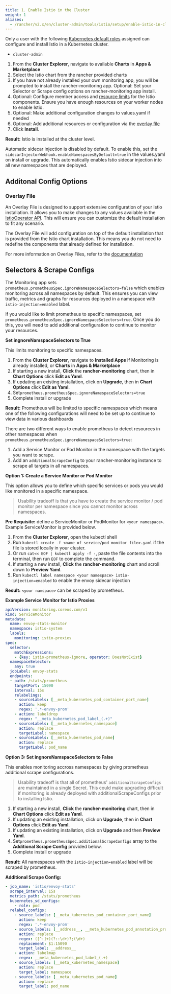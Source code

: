 ```yaml
---
title: 1. Enable Istio in the Cluster
weight: 1
aliases:
  - /rancher/v2.x/en/cluster-admin/tools/istio/setup/enable-istio-in-cluster
---
```


Only a user with the following [Kubernetes default roles](https://kubernetes.io/docs/reference/access-authn-authz/rbac/#user-facing-roles) assigned can configure and install Istio in a Kubernetes cluster. 

 - `cluster-admin`


1. From the **Cluster Explorer**, navigate to available **Charts** in **Apps & Marketplace** 
1. Select the Istio chart from the rancher provided charts
1. If you have not already installed your own monitoring app, you will be prompted to install the rancher-monitoring app. Optional: Set your Selector or Scrape config options on rancher-monitoring app install. 
1. Optional: Configure member access and [resource limits]({{<baseurl>}}/rancher/v2.x/en/cluster-admin/tools/istio/resources/) for the Istio components. Ensure you have enough resources on your worker nodes to enable Istio.
1. Optional: Make additional configuration changes to values.yaml if needed
1. Optional: Add additional resources or configuration via the [overlay file](#overlay-file)
1. Click **Install**.

**Result:** Istio is installed at the cluster level.

Automatic sidecar injection is disabled by default. To enable this, set the `sidecarInjectorWebhook.enableNamespacesByDefault=true` in the values.yaml on install or upgrade. This automatically enables Istio sidecar injection into all new namespaces that are deployed. 

## Additonal Config Options

### Overlay File

An Overlay File is designed to support extensive configuration of your Istio installation. It allows you to make changes to any values available in the [IstioOperator API](https://istio.io/latest/docs/reference/config/istio.operator.v1alpha1/). This will ensure you can customize the default installation to fit any scenario. 

The Overlay File will add configuration on top of the default installation that is provided from the Istio chart installation. This means you do not need to redefine the components that already defined for installation. 

For more information on Overlay Files, refer to the [documentation](https://istio.io/latest/docs/setup/install/istioctl/#configure-component-settings)

## Selectors & Scrape Configs

The Monitoring app sets `prometheus.prometheusSpec.ignoreNamespaceSelectors=false` which enables monitoring across all namespaces by default. This ensures you can view traffic, metrics and graphs for resources deployed in a namespace with `istio-injection=enabled` label. 

If you would like to limit prometheus to specific namespaces, set `prometheus.prometheusSpec.ignoreNamespaceSelectors=true`. Once you do this, you will need to add additional configuration to continue to monitor your resources. 

**Set ingnoreNamspaceSelectors to True** 

This limits monitoring to specific namespaces. 


1. From the **Cluster Explorer**, navigate to **Installed Apps** if Monitoring is already installed, or **Charts** in **Apps & Marketplace** 
1. If starting a new install, **Click** the **rancher-monitoring** chart, then in **Chart Options** click **Edit as Yaml**. 
1. If updating an existing installation, click on **Upgrade**, then in **Chart Options** click **Edit as Yaml**. 
1. Set`prometheus.prometheusSpec.ignoreNamespaceSelectors=true`
1. Complete install or upgrade

**Result:** Prometheus will be limited to specific namespaces  which means one of the following configurations will need to be set up to continue to view data in various dashboards

There are two different ways to enable prometheus to detect resources in other namespaces when `prometheus.prometheusSpec.ignoreNamespaceSelectors=true`: 

1. Add a Service Monitor or Pod Monitor in the namespace with the targets you want to scrape.
1. Add an `additionalScrapeConfig` to your rancher-monitoring instance to scrape all targets in all namespaces.

**Option 1: Create a Service Monitor or Pod Monitor** 

This option allows you to define which specific services or pods you would like monitored in a specific namespace. 

 >Usability tradeoff is that you have to create the service monitor / pod monitor per namespace since you cannot monitor across namespaces. 

 **Pre Requisite:** define a ServiceMonitor or PodMonitor for `<your namespace>`. Example ServiceMonitor is provided below. 

1. From the **Cluster Explorer**, open the kubectl shell
1. Run `kubectl create -f <name of service/pod monitor file>.yaml` if the file is stored locally in your cluster. 
1. Or run `cat<< EOF | kubectl apply -f -`, paste the file contents into the terminal, then run `EOF` to complete the command. 
1. If starting a new install, **Click** the **rancher-monitoring** chart and scroll down to **Preview Yaml**. 
1. Run `kubectl label namespace <your namespace> istio-injection=enabled` to enable the envoy sidecar injection

**Result:**  `<your namspace>` can be scraped by prometheus. 

**Example Service Monitor for Istio Proxies**

```yaml
apiVersion: monitoring.coreos.com/v1
kind: ServiceMonitor
metadata:
  name: envoy-stats-monitor
  namespace: istio-system
  labels:
    monitoring: istio-proxies
spec:
  selector:
    matchExpressions:
    - {key: istio-prometheus-ignore, operator: DoesNotExist}
  namespaceSelector:
    any: true
  jobLabel: envoy-stats
  endpoints:
  - path: /stats/prometheus
    targetPort: 15090
    interval: 15s
    relabelings:
    - sourceLabels: [__meta_kubernetes_pod_container_port_name]
      action: keep
      regex: '.*-envoy-prom'
    - action: labeldrop
      regex: "__meta_kubernetes_pod_label_(.+)"
    - sourceLabels: [__meta_kubernetes_namespace]
      action: replace
      targetLabel: namespace
    - sourceLabels: [__meta_kubernetes_pod_name]
      action: replace
      targetLabel: pod_name
```



**Option 3: Set ingnoreNamspaceSelectors to False** 

This enables monitoring accross namespaces by giving prometheus additional scrape configurations. 

 >Usability tradeoff is that  all of prometheus' `additionalScrapeConfigs` are maintained in a single Secret. This could make upgrading difficult if monitoring is already deployed with additionalScrapeConfigs prior to installing Istio. 

1. If starting a new install, **Click** the **rancher-monitoring** chart, then in **Chart Options** click **Edit as Yaml**. 
1. If updating an existing installation, click on **Upgrade**, then in **Chart Options** click **Edit as Yaml**. 
1. If updating an existing installation, click on **Upgrade** and then **Preview Yaml**.
1. Set`prometheus.prometheusSpec.additionalScrapeConfigs` array to the **Additional Scrape Config** provided below. 
1. Complete install or upgrade

**Result:** All namespaces with the `istio-injection=enabled` label will be scraped by prometheus.

**Additional Scrape Config:**
``` yaml
- job_name: 'istio/envoy-stats'
  scrape_interval: 15s
  metrics_path: /stats/prometheus
  kubernetes_sd_configs:
    - role: pod
  relabel_configs:
    - source_labels: [__meta_kubernetes_pod_container_port_name]
      action: keep
      regex: '.*-envoy-prom'
    - source_labels: [__address__, __meta_kubernetes_pod_annotation_prometheus_io_port]
      action: replace
      regex: ([^:]+)(?::\d+)?;(\d+)
      replacement: $1:15090
      target_label: __address__
    - action: labelmap
      regex: __meta_kubernetes_pod_label_(.+)
    - source_labels: [__meta_kubernetes_namespace]
      action: replace
      target_label: namespace
    - source_labels: [__meta_kubernetes_pod_name]
      action: replace
      target_label: pod_name
``` 